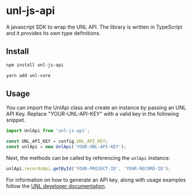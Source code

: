 # unl-js-api

A javascript SDK to wrap the UNL API. The library is written in TypeScript and it provides its own type definitions.

## Install

```sh
npm install unl-js-api
```

```sh
yarn add unl-core
```

## Usage

You can import the UnlApi class and create an instance by passing an UNL API Key. Replace "YOUR-UNL-API-KEY" with a valid key in the following snippet.

```js
import UnlApi from 'unl-js-api';

const UNL_API_KEY = config.UNL_API_KEY;
const unlApi = new UnlApi('YOUR-UNL-API-KEY');
```

Next, the methods can be called by referencing the `unlApi` instance:

```js
unlApi.recordsApi.getById('YOUR-PROJECT-ID', 'YOUR-RECORD-ID');
```

For information on how to generate an API key, along with usage examples follow the [UNL developer documentation](https://developer.unl.global/).
